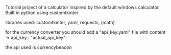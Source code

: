 Tutorial project of a calculator inspired by the default windows calculator
Built in python using customtkinter

libraries used: customtkinter, yaml, requests, (math)

for the currency converter you should add a "api_key.yaml" file with content -> api_key : "actual_api_key"

the api used is currencybeacon
